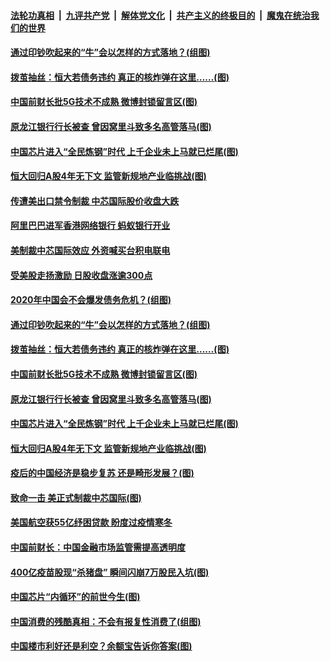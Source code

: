 

####  [法轮功真相](../../../../basic/blob/master/README.md?t=09290431) &nbsp;|&nbsp; [九评共产党](../../../../9ping.md/blob/master/README.md?t=09290431) &nbsp;|&nbsp; [解体党文化](../../../../jtdwh.md/blob/master/README.md?t=09290431)  &nbsp;|&nbsp; [共产主义的终极目的](../../../../gczydzjmd.md/blob/master/README.md?t=09290431) &nbsp;|&nbsp; [魔鬼在统治我们的世界](../../../../mgztzwmdsj.md/blob/master/README.md?t=09290431) 

#### [通过印钞吹起来的“牛”会以怎样的方式落地？(组图)](../pages/p5/947512.md?t=09290431) 

#### [拨茧抽丝：恒大若债务违约 真正的核炸弹在这里……(图)](../pages/p5/947503.md?t=09290431) 

#### [中国前财长批5G技术不成熟 微博封锁留言区(图)](../pages/p5/947513.md?t=09290431) 

#### [原龙江银行行长被查 曾因窝里斗致多名高管落马(图)](../pages/p5/947492.md?t=09290431) 

#### [中国芯片进入“全民炼钢”时代 上千企业未上马就已烂尾(图)](../pages/p5/947481.md?t=09290431) 

#### [恒大回归A股4年无下文 监管新规地产业临挑战(图)](../pages/p5/947475.md?t=09290431) 

#### [传遭美出口禁令制裁 中芯国际股价收盘大跌](../pages/p5/947576.md?t=09290431) 

#### [阿里巴巴进军香港网络银行 蚂蚁银行开业](../pages/p5/947575.md?t=09290431) 

#### [美制裁中芯国际效应 外资喊买台积电联电](../pages/p5/947573.md?t=09290431) 

#### [受美股走扬激励 日股收盘涨逾300点](../pages/p5/947572.md?t=09290431) 

#### [2020年中国会不会爆发债务危机？​(组图)](../pages/p5/947518.md?t=09290431) 

#### [通过印钞吹起来的“牛”会以怎样的方式落地？(组图)](../pages/p5/947512.md?t=09290431) 

#### [拨茧抽丝：恒大若债务违约 真正的核炸弹在这里……(图)](../pages/p5/947503.md?t=09290431) 

#### [中国前财长批5G技术不成熟 微博封锁留言区(图)](../pages/p5/947513.md?t=09290431) 

#### [原龙江银行行长被查 曾因窝里斗致多名高管落马(图)](../pages/p5/947492.md?t=09290431) 

#### [中国芯片进入“全民炼钢”时代 上千企业未上马就已烂尾(图)](../pages/p5/947481.md?t=09290431) 

#### [恒大回归A股4年无下文 监管新规地产业临挑战(图)](../pages/p5/947475.md?t=09290431) 

#### [疫后的中国经济是稳步复苏 还是畸形发展？(图)](../pages/p5/947474.md?t=09290431) 

#### [致命一击 美正式制裁中芯国际(图)](../pages/p5/947448.md?t=09290431) 

#### [美国航空获55亿纾困贷款 盼度过疫情寒冬](../pages/p5/947445.md?t=09290431) 

#### [中国前财长：中国金融市场监管需提高透明度](../pages/p5/947444.md?t=09290431) 

#### [400亿疫苗股现“杀猪盘” 瞬间闪崩7万股民入坑(图)](../pages/p5/947434.md?t=09290431) 

#### [中国芯片“内循环”的前世今生(图)](../pages/p5/947401.md?t=09290431) 

#### [中国消费的残酷真相：不会有报复性消费了(组图)](../pages/p5/947416.md?t=09290431) 

#### [中国楼市利好还是利空？余额宝告诉你答案(图)](../pages/p5/947414.md?t=09290431) 


